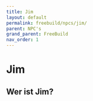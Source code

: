 ```yaml
---
title: Jim
layout: default
permalink: freebuild/npcs/jim/
parent: NPC's
grand_parent: FreeBuild
nav_order: 1
---
```


# Jim

## Wer ist Jim?
